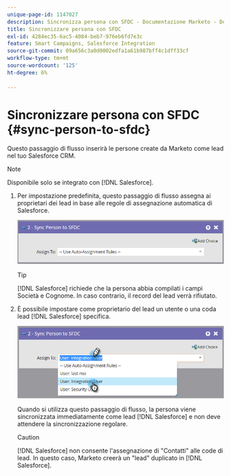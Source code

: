 ```yaml
---
unique-page-id: 1147027
description: Sincronizza persona con SFDC - Documentazione Marketo - Documentazione del prodotto
title: Sincronizzare persona con SFDC
exl-id: 4284ec35-6ac5-4084-beb7-976eb6fd7e3c
feature: Smart Campaigns, Salesforce Integration
source-git-commit: 09a656c3a0d0002edfa1a61b987bff4c1dff33cf
workflow-type: tm+mt
source-wordcount: '125'
ht-degree: 6%

---
```


# Sincronizzare persona con SFDC {#sync-person-to-sfdc}

Questo passaggio di flusso inserirà le persone create da Marketo come lead nel tuo Salesforce CRM.

>[!NOTE]
>
>Disponibile solo se integrato con [!DNL Salesforce].

1. Per impostazione predefinita, questo passaggio di flusso assegna ai proprietari dei lead in base alle regole di assegnazione automatica di Salesforce.

   ![](assets/sync-person-to-sfdc-1.png)

   >[!TIP]
   >
   >[!DNL Salesforce] richiede che la persona abbia compilati i campi Società e Cognome. In caso contrario, il record del lead verrà rifiutato.

1. È possibile impostare come proprietario del lead un utente o una coda lead [!DNL Salesforce] specifica.

   ![](assets/sync-person-to-sfdc-2.png)

   Quando si utilizza questo passaggio di flusso, la persona viene sincronizzata immediatamente come lead [!DNL Salesforce] e non deve attendere la sincronizzazione regolare.

   >[!CAUTION]
   >
   >[!DNL Salesforce] non consente l&#39;assegnazione di &quot;Contatti&quot; alle code di lead. In questo caso, Marketo creerà un &quot;lead&quot; duplicato in [!DNL Salesforce].
